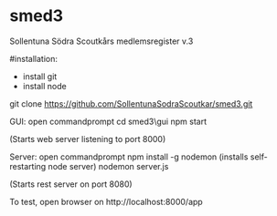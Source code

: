 smed3
=====

Sollentuna Södra Scoutkårs medlemsregister v.3


#installation:
* install git
* install node

git clone https://github.com/SollentunaSodraScoutkar/smed3.git

GUI:
open commandprompt
cd smed3\gui
npm start

(Starts web server listening to port 8000)

Server:
open commandprompt
npm install -g nodemon (installs self-restarting node server)
nodemon server.js

(Starts rest server on port 8080)

To test, open browser on http://localhost:8000/app







